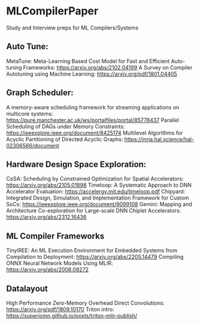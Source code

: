 # MLCompilerPaper
Study and Interview preps for ML Compilers/Systems

## Auto Tune:
MetaTune: Meta-Learning Based Cost Model for Fast and Efficient Auto-tuning Frameworks: https://arxiv.org/abs/2102.04199
A Survey on Compiler Autotuning using Machine Learning: https://arxiv.org/pdf/1801.04405

## Graph Scheduler:
A memory-aware scheduling framework for streaming applications on multicore systems: https://pure.manchester.ac.uk/ws/portalfiles/portal/85778437
Parallel Scheduling of DAGs under Memory Constraints: https://ieeexplore.ieee.org/document/8425174
Multilevel Algorithms for Acyclic Partitioning of Directed Acyclic Graphs: https://inria.hal.science/hal-02306566/document

## Hardware Design Space Exploration:
CoSA: Scheduling by Constrained Optimization for Spatial Accelerators: https://arxiv.org/abs/2105.01898
Timeloop: A Systematic Approach to DNN Accelerator Evaluation: https://accelergy.mit.edu/timeloop.pdf
Chipyard: Integrated Design, Simulation, and Implementation Framework for Custom SoCs: https://ieeexplore.ieee.org/document/9099108
Gemini: Mapping and Architecture Co-exploration for Large-scale DNN Chiplet Accelerators: https://arxiv.org/abs/2312.16436

## ML Compiler Frameworks
TinyIREE: An ML Execution Environment for Embedded Systems from Compilation to Deployment: https://arxiv.org/abs/2205.14479
Compiling ONNX Neural Network Models Using MLIR: https://arxiv.org/abs/2008.08272

## Datalayout
High Performance Zero-Memory Overhead Direct Convolutions: https://arxiv.org/pdf/1809.10170
Triton intro: https://superjomn.github.io/posts/triton-mlir-publish/




